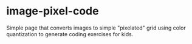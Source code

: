 # image-pixel-code
Simple page that converts images to simple "pixelated" grid using color quantization to generate coding exercises for kids.
